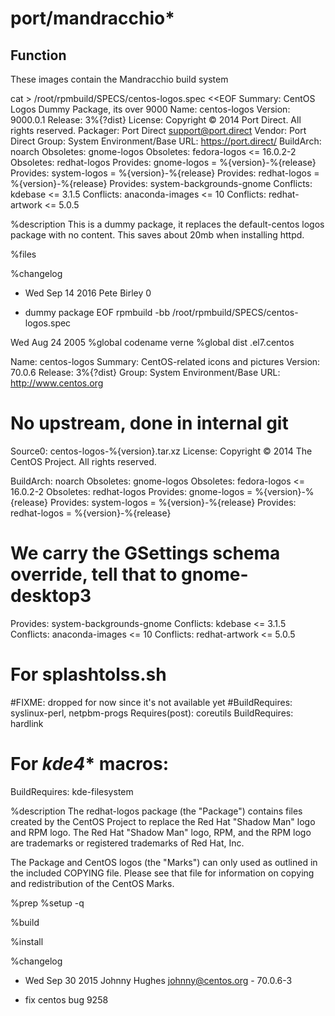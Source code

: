 # port/mandracchio*

## Function

These images contain the Mandracchio build system


cat > /root/rpmbuild/SPECS/centos-logos.spec <<EOF
Summary:   CentOS Logos Dummy Package, its over 9000
Name:      centos-logos
Version:   9000.0.1
Release:   3%{?dist}
License:   Copyright © 2014 Port Direct.  All rights reserved.
Packager:  Port Direct <support@port.direct>
Vendor:    Port Direct
Group:     System Environment/Base
URL:       https://port.direct/
BuildArch: noarch
Obsoletes: gnome-logos
Obsoletes: fedora-logos <= 16.0.2-2
Obsoletes: redhat-logos
Provides: gnome-logos = %{version}-%{release}
Provides: system-logos = %{version}-%{release}
Provides: redhat-logos = %{version}-%{release}
Provides: system-backgrounds-gnome
Conflicts: kdebase <= 3.1.5
Conflicts: anaconda-images <= 10
Conflicts: redhat-artwork <= 5.0.5

%description
This is a dummy package, it replaces the default-centos logos package with no content.
This saves about 20mb when installing httpd.

%files

%changelog
* Wed Sep 14 2016 Pete Birley 0
- dummy package
EOF
rpmbuild -bb /root/rpmbuild/SPECS/centos-logos.spec


Wed Aug 24 2005
%global codename verne
%global dist .el7.centos

Name: centos-logos
Summary: CentOS-related icons and pictures
Version: 70.0.6
Release: 3%{?dist}
Group: System Environment/Base
URL: http://www.centos.org
# No upstream, done in internal git
Source0: centos-logos-%{version}.tar.xz
License: Copyright © 2014 The CentOS Project.  All rights reserved.

BuildArch: noarch
Obsoletes: gnome-logos
Obsoletes: fedora-logos <= 16.0.2-2
Obsoletes: redhat-logos
Provides: gnome-logos = %{version}-%{release}
Provides: system-logos = %{version}-%{release}
Provides: redhat-logos = %{version}-%{release}
# We carry the GSettings schema override, tell that to gnome-desktop3
Provides: system-backgrounds-gnome
Conflicts: kdebase <= 3.1.5
Conflicts: anaconda-images <= 10
Conflicts: redhat-artwork <= 5.0.5
# For splashtolss.sh
#FIXME: dropped for now since it's not available yet
#BuildRequires: syslinux-perl, netpbm-progs
Requires(post): coreutils
BuildRequires: hardlink
# For _kde4_* macros:
BuildRequires: kde-filesystem

%description
The redhat-logos package (the "Package") contains files created by the
CentOS Project to replace the Red Hat "Shadow Man" logo and  RPM logo.
The Red Hat "Shadow Man" logo, RPM, and the RPM logo are trademarks or
registered trademarks of Red Hat, Inc.

The Package and CentOS logos (the "Marks") can only used as outlined
in the included COPYING file. Please see that file for information on
copying and redistribution of the CentOS Marks.

%prep
%setup -q

%build

%install

%changelog
* Wed Sep 30 2015 Johnny Hughes <johnny@centos.org> - 70.0.6-3
- fix centos bug 9258
